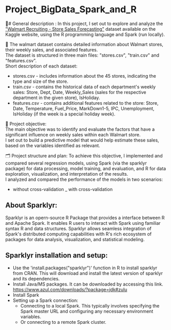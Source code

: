 # Project_BigData_Spark_and_R

📌# General description :
In this project, I set out to explore and analyze the ["Walmart Recruiting - Store Sales Forecasting"](https://www.kaggle.com/c/walmart-recruiting-store-sales-forecasting/data) dataset available on the Kaggle website, using the R programming language and Spark (run locally).  

📂 The walmart dataset contains detailed information about Walmart stores, their weekly sales, and associated features.   
The dataset is structured in three main files: "stores.csv", "train.csv" and "features.csv".    
Short description of each dataset:  
 + stores.csv - includes information about the 45 stores, indicating the type and size of the store.  
 + train.csv - contains the historical data of each department's weekly sales: Store, Dept, Date, Weekly_Sales (sales for the respective department in the given store), IsHoliday.  
 + features.csv - contains additional features related to the store: Store, Date, Temperature, Fuel_Price, MarkDown1-5, IPC, Unemployment, IsHoliday (if the week is a special holiday week).

🎯 Project objective:  
The main objective was to identify and evaluate the factors that have a significant influence on weekly sales within each Walmart store.  
I set out to build a predictive model that would help estimate these sales, based on the variables identified as relevant.

🗂️ Project structure and plan:
To achieve this objective, I implemented and compared several regression models, using Spark (via the sparklyr package) for data processing, model training, and evaluation, and R for data exploration, visualization, and interpretation of the results.  
I analyzed and compared the performance of the models in two scenarios:
+ without cross-validation
_ with cross-validation




## About Sparklyr:  
Sparklyr is an  opern-source R Package that provides a interface between R and Apache Spark. It enables R users to interact with Spark using familiar syntax R and data structures. Sparklyr allows seamless integration of Spark's distributed computing capabilities with R's rich ecosystem of packages for data analysis, visualization, and statistical modeling.  

## Sparklyr installation and setup:  
* Use the 'install.packages("sparklyr")' function in R to install sparklyr from CRAN. This will download and install the latest version of sparklyr and its dependencies.   
*	Install Java/MS packages. It can be downloaded by accessing this link. https://www.azul.com/downloads/?package=jdk#zulu  
* Install Spark  
* Setting up a Spark connection:  
  + Connecting to a local Spark. This typically involves specifying the Spark master URL and configuring any necessary environment variables.  
  + Or connecting to a remote Spark cluster. 


